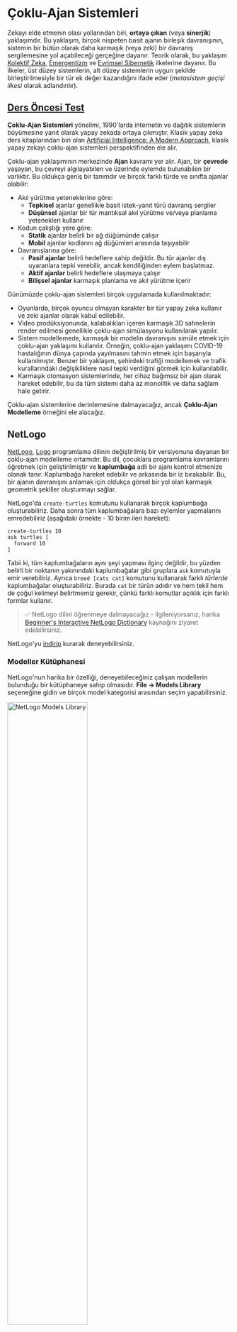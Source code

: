 <!--
CO_OP_TRANSLATOR_METADATA:
{
  "original_hash": "38a1185ae3d54b180378bbd71ae3ef16",
  "translation_date": "2025-09-23T08:37:18+00:00",
  "source_file": "lessons/6-Other/23-MultiagentSystems/README.md",
  "language_code": "tr"
}
-->
# Çoklu-Ajan Sistemleri

Zekayı elde etmenin olası yollarından biri, **ortaya çıkan** (veya **sinerjik**) yaklaşımdır. Bu yaklaşım, birçok nispeten basit ajanın birleşik davranışının, sistemin bir bütün olarak daha karmaşık (veya zeki) bir davranış sergilemesine yol açabileceği gerçeğine dayanır. Teorik olarak, bu yaklaşım [Kolektif Zeka](https://en.wikipedia.org/wiki/Collective_intelligence), [Emergentizm](https://en.wikipedia.org/wiki/Global_brain) ve [Evrimsel Sibernetik](https://en.wikipedia.org/wiki/Global_brain) ilkelerine dayanır. Bu ilkeler, üst düzey sistemlerin, alt düzey sistemlerin uygun şekilde birleştirilmesiyle bir tür ek değer kazandığını ifade eder (*metasistem geçişi ilkesi* olarak adlandırılır).

## [Ders Öncesi Test](https://ff-quizzes.netlify.app/en/ai/quiz/45)

**Çoklu-Ajan Sistemleri** yönelimi, 1990'larda internetin ve dağıtık sistemlerin büyümesine yanıt olarak yapay zekada ortaya çıkmıştır. Klasik yapay zeka ders kitaplarından biri olan [Artificial Intelligence: A Modern Approach](https://en.wikipedia.org/wiki/Artificial_Intelligence:_A_Modern_Approach), klasik yapay zekayı çoklu-ajan sistemleri perspektifinden ele alır.

Çoklu-ajan yaklaşımının merkezinde **Ajan** kavramı yer alır. Ajan, bir **çevrede** yaşayan, bu çevreyi algılayabilen ve üzerinde eylemde bulunabilen bir varlıktır. Bu oldukça geniş bir tanımdır ve birçok farklı türde ve sınıfta ajanlar olabilir:

* Akıl yürütme yeteneklerine göre:
   - **Tepkisel** ajanlar genellikle basit istek-yanıt türü davranış sergiler
   - **Düşünsel** ajanlar bir tür mantıksal akıl yürütme ve/veya planlama yetenekleri kullanır
* Kodun çalıştığı yere göre:
   - **Statik** ajanlar belirli bir ağ düğümünde çalışır
   - **Mobil** ajanlar kodlarını ağ düğümleri arasında taşıyabilir
* Davranışlarına göre:
   - **Pasif ajanlar** belirli hedeflere sahip değildir. Bu tür ajanlar dış uyaranlara tepki verebilir, ancak kendiliğinden eylem başlatmaz.
   - **Aktif ajanlar** belirli hedeflere ulaşmaya çalışır
   - **Bilişsel ajanlar** karmaşık planlama ve akıl yürütme içerir

Günümüzde çoklu-ajan sistemleri birçok uygulamada kullanılmaktadır:

* Oyunlarda, birçok oyuncu olmayan karakter bir tür yapay zeka kullanır ve zeki ajanlar olarak kabul edilebilir.
* Video prodüksiyonunda, kalabalıkları içeren karmaşık 3D sahnelerin render edilmesi genellikle çoklu-ajan simülasyonu kullanılarak yapılır.
* Sistem modellemede, karmaşık bir modelin davranışını simüle etmek için çoklu-ajan yaklaşımı kullanılır. Örneğin, çoklu-ajan yaklaşımı COVID-19 hastalığının dünya çapında yayılmasını tahmin etmek için başarıyla kullanılmıştır. Benzer bir yaklaşım, şehirdeki trafiği modellemek ve trafik kurallarındaki değişikliklere nasıl tepki verdiğini görmek için kullanılabilir.
* Karmaşık otomasyon sistemlerinde, her cihaz bağımsız bir ajan olarak hareket edebilir, bu da tüm sistemi daha az monolitik ve daha sağlam hale getirir.

Çoklu-ajan sistemlerine derinlemesine dalmayacağız, ancak **Çoklu-Ajan Modelleme** örneğini ele alacağız.

## NetLogo

[NetLogo](https://ccl.northwestern.edu/netlogo/), [Logo](https://en.wikipedia.org/wiki/Logo_(programming_language)) programlama dilinin değiştirilmiş bir versiyonuna dayanan bir çoklu-ajan modelleme ortamıdır. Bu dil, çocuklara programlama kavramlarını öğretmek için geliştirilmiştir ve **kaplumbağa** adlı bir ajanı kontrol etmenize olanak tanır. Kaplumbağa hareket edebilir ve arkasında bir iz bırakabilir. Bu, bir ajanın davranışını anlamak için oldukça görsel bir yol olan karmaşık geometrik şekiller oluşturmayı sağlar.

NetLogo'da `create-turtles` komutunu kullanarak birçok kaplumbağa oluşturabiliriz. Daha sonra tüm kaplumbağalara bazı eylemler yapmalarını emredebiliriz (aşağıdaki örnekte - 10 birim ileri hareket):

```
create-turtles 10
ask turtles [
  forward 10
]
```

Tabii ki, tüm kaplumbağaların aynı şeyi yapması ilginç değildir, bu yüzden belirli bir noktanın yakınındaki kaplumbağalar gibi gruplara `ask` komutuyla emir verebiliriz. Ayrıca `breed [cats cat]` komutunu kullanarak farklı *türlerde* kaplumbağalar oluşturabiliriz. Burada `cat` bir türün adıdır ve hem tekil hem de çoğul kelimeyi belirtmemiz gerekir, çünkü farklı komutlar açıklık için farklı formlar kullanır.

> ✅ NetLogo dilini öğrenmeye dalmayacağız - ilgileniyorsanız, harika [Beginner's Interactive NetLogo Dictionary](https://ccl.northwestern.edu/netlogo/bind/) kaynağını ziyaret edebilirsiniz.

NetLogo'yu [indirip](https://ccl.northwestern.edu/netlogo/download.shtml) kurarak deneyebilirsiniz.

### Modeller Kütüphanesi

NetLogo'nun harika bir özelliği, deneyebileceğiniz çalışan modellerin bulunduğu bir kütüphaneye sahip olmasıdır. **File &rightarrow; Models Library** seçeneğine gidin ve birçok model kategorisi arasından seçim yapabilirsiniz.

<img alt="NetLogo Models Library" src="images/NetLogo-ModelLib.png" width="60%"/>

> Dmitry Soshnikov tarafından modeller kütüphanesi ekran görüntüsü

Bir modeli açabilirsiniz, örneğin **Biology &rightarrow; Flocking**.

### Ana İlkeler

Modeli açtıktan sonra, ana NetLogo ekranına yönlendirilirsiniz. İşte sınırlı kaynaklar (ot) göz önüne alındığında kurtlar ve koyunların popülasyonunu açıklayan örnek bir model.

![NetLogo Ana Ekran](../../../../../translated_images/NetLogo-Main.32653711ec1a01b3cab22ec0b148e64193d0b979b055285bef329d5e3d6958c5.tr.png)

> Dmitry Soshnikov tarafından ekran görüntüsü

Bu ekranda şunları görebilirsiniz:

* **Arayüz** bölümü, şunları içerir:
  - Tüm ajanların yaşadığı ana alan
  - Farklı kontroller: düğmeler, kaydırıcılar vb.
  - Simülasyon parametrelerini göstermek için kullanabileceğiniz grafikler
* **Kod** sekmesi, NetLogo programını yazabileceğiniz editörü içerir

Çoğu durumda, arayüzde simülasyon durumunu başlatan bir **Setup** düğmesi ve yürütmeyi başlatan bir **Go** düğmesi bulunur. Bunlar, kodda aşağıdaki gibi görünen ilgili işleyiciler tarafından yönetilir:

```
to go [
...
]
```

NetLogo'nun dünyası şu nesnelerden oluşur:

* **Ajanlar** (kaplumbağalar), alan boyunca hareket edebilir ve bir şeyler yapabilir. Ajanlara `ask turtles [...]` sözdizimi kullanarak komut verirsiniz ve köşeli parantez içindeki kod, tüm ajanlar tarafından *kaplumbağa modunda* çalıştırılır.
* **Yamalar**, ajanların yaşadığı alanın kare bölgeleridir. Aynı yamada bulunan tüm ajanlara başvurabilir veya yama renklerini ve diğer bazı özellikleri değiştirebilirsiniz. Ayrıca `ask patches` komutuyla yamalara bir şeyler yaptırabilirsiniz.
* **Gözlemci**, dünyayı kontrol eden benzersiz bir ajandır. Tüm düğme işleyicileri *gözlemci modunda* çalıştırılır.

> ✅ Çoklu-ajan ortamının güzelliği, kaplumbağa modunda veya yama modunda çalışan kodun tüm ajanlar tarafından aynı anda paralel olarak çalıştırılmasıdır. Böylece, az miktarda kod yazarak ve bireysel bir ajanın davranışını programlayarak, simülasyon sisteminin bir bütün olarak karmaşık davranışını oluşturabilirsiniz.

### Sürü Davranışı

Çoklu-ajan davranışına bir örnek olarak **[Sürü Davranışı](https://en.wikipedia.org/wiki/Flocking_(behavior))**'nı ele alalım. Sürü davranışı, kuş sürülerinin uçuşuna çok benzeyen karmaşık bir desendir. Onları uçarken izlediğinizde, bir tür kolektif algoritmayı takip ettiklerini veya bir tür *kolektif zekaya* sahip olduklarını düşünebilirsiniz. Ancak, bu karmaşık davranış, her bireysel ajanın (bu durumda bir *kuş*) yalnızca kısa mesafedeki diğer ajanları gözlemlemesi ve üç basit kurala uymasıyla ortaya çıkar:

* **Hizalanma** - komşu ajanların ortalama yönüne doğru yönelir
* **Uyum** - komşuların ortalama konumuna doğru yönelmeye çalışır (*uzun mesafeli çekim*)
* **Ayrılma** - diğer kuşlara çok yaklaştığında uzaklaşmaya çalışır (*kısa mesafeli itme*)

Sürü davranışı örneğini çalıştırabilir ve davranışı gözlemleyebilirsiniz. Ayrıca, her kuşun ne kadar uzağı görebileceğini tanımlayan *görüş mesafesi* veya *ayrılma derecesi* gibi parametreleri ayarlayabilirsiniz. Görüş mesafesini 0'a düşürdüğünüzde, tüm kuşlar kör olur ve sürü davranışı durur. Ayrılmayı 0'a düşürdüğünüzde, tüm kuşlar düz bir çizgide toplanır.

> ✅ **Kod** sekmesine geçin ve sürü davranışının üç kuralının (hizalanma, uyum ve ayrılma) kodda nerede uygulandığını görün. Sadece görüş alanındaki ajanlara nasıl başvurduğumuza dikkat edin.

### Görülecek Diğer Modeller

Deneyebileceğiniz birkaç ilginç model daha var:

* **Art &rightarrow; Fireworks**, bir havai fişeğin bireysel ateş akışlarının kolektif davranışı olarak nasıl düşünülebileceğini gösterir.
* **Social Science &rightarrow; Traffic Basic** ve **Social Science &rightarrow; Traffic Grid**, trafik ışıklarıyla veya olmadan 1D ve 2D Grid'deki şehir trafiği modelini gösterir. Simülasyondaki her araba şu kuralları takip eder:
   - Önündeki alan boşsa - hızlan (belirli bir maksimum hıza kadar)
   - Önündeki engeli görürse - fren yap (ve bir sürücünün ne kadar uzağı görebileceğini ayarlayabilirsiniz)
* **Social Science &rightarrow; Party**, bir kokteyl partisinde insanların nasıl gruplar oluşturduğunu gösterir. Grubun mutluluğunun en hızlı artışına yol açan parametre kombinasyonunu bulabilirsiniz.

Bu örneklerden de görebileceğiniz gibi, çoklu-ajan simülasyonları, aynı veya benzer mantığı takip eden bireylerden oluşan karmaşık bir sistemin davranışını anlamanın oldukça yararlı bir yolu olabilir. Ayrıca bilgisayar oyunlarındaki [NPC'ler](https://en.wikipedia.org/wiki/NPC) gibi sanal ajanları veya 3D animasyonlu dünyalardaki ajanları kontrol etmek için kullanılabilir.

## Düşünsel Ajanlar

Yukarıda açıklanan ajanlar oldukça basittir ve çevredeki değişikliklere bir tür algoritma kullanarak tepki verir. Bu tür ajanlar **tepkisel ajanlar** olarak adlandırılır. Ancak, bazen ajanlar akıl yürütüp eylemlerini planlayabilir, bu durumda **düşünsel** olarak adlandırılırlar.

Tipik bir örnek, bir insanın tatil turu rezervasyonu yapmak için bir talimat verdiği kişisel bir ajandır. İnternette yaşayan birçok ajan olduğunu varsayalım, bu ajanlar ona yardımcı olabilir. Bu durumda, diğer ajanlarla iletişim kurarak hangi uçuşların mevcut olduğunu, farklı tarihler için otel fiyatlarını öğrenmeli ve en iyi fiyatı müzakere etmeye çalışmalıdır. Tatil planı tamamlandığında ve sahibi tarafından onaylandığında, rezervasyon işlemini gerçekleştirebilir.

Bunu yapmak için ajanların **iletişim kurması** gerekir. Başarılı iletişim için şunlara ihtiyaç duyarlar:

* [Knowledge Interchange Format](https://en.wikipedia.org/wiki/Knowledge_Interchange_Format) (KIF) ve [Knowledge Query and Manipulation Language](https://en.wikipedia.org/wiki/Knowledge_Query_and_Manipulation_Language) (KQML) gibi **bilgi alışverişi için standart diller**. Bu diller [Konuşma Eylemi teorisi](https://en.wikipedia.org/wiki/Speech_act) temel alınarak tasarlanmıştır.
* Bu diller ayrıca farklı **müzayede türlerine** dayalı **müzakere protokollerini** içermelidir.
* Aynı kavramlara başvurabilmeleri ve anlamlarını bilmeleri için **ortak bir ontoloji** kullanmaları gerekir.
* Farklı ajanların neler yapabileceğini **keşfetmek** için bir yol, yine bir tür ontolojiye dayalı olmalıdır.

Düşünsel ajanlar, tepkisel ajanlardan çok daha karmaşıktır çünkü sadece çevredeki değişikliklere tepki vermekle kalmaz, aynı zamanda *eylemleri başlatabilmelidir*. Düşünsel ajanlar için önerilen mimarilerden biri, inanç-arzu-niyet (Belief-Desire-Intention, BDI) ajanıdır:

* **İnançlar**, bir ajanın çevresi hakkındaki bilgi setini oluşturur. Bu, bir bilgi tabanı veya bir ajanın çevredeki belirli bir duruma uygulayabileceği kurallar kümesi olarak yapılandırılabilir.
* **Arzular**, bir ajanın yapmak istediği şeyleri, yani hedeflerini tanımlar. Örneğin, yukarıdaki kişisel asistan ajanın hedefi bir tur rezervasyonu yapmakken, bir otel ajanın hedefi karı maksimize etmektir.
* **Niyetler**, bir ajanın hedeflerine ulaşmak için planladığı belirli eylemlerdir. Eylemler genellikle çevreyi değiştirir ve diğer ajanlarla iletişim kurmayı sağlar.

Çoklu-ajan sistemleri oluşturmak için kullanılabilecek bazı platformlar mevcuttur, örneğin [JADE](https://jade.tilab.com/). [Bu makale](https://arxiv.org/ftp/arxiv/papers/2007/2007.08961.pdf), çoklu-ajan platformlarının bir incelemesini, çoklu-ajan sistemlerinin kısa bir tarihçesini ve farklı kullanım senaryolarını içermektedir.

## Sonuç

Çoklu-ajan sistemleri çok farklı biçimler alabilir ve birçok farklı uygulamada kullanılabilir. 
Hepsi bireysel bir ajanın daha basit davranışına odaklanır ve **sinerjik etki** sayesinde genel sistemin daha karmaşık davranışını elde eder.

## 🚀 Meydan Okuma

Bu dersi gerçek dünyaya taşıyın ve bir sorunu çözebilecek bir çoklu-ajan sistemi kavramsallaştırmayı deneyin. Örneğin, bir çoklu-ajan sistemi okul servisi güzergahını optimize etmek için ne yapmalıdır? Bir fırında nasıl çalışabilir?

## [Ders Sonrası Test](https://ff-quizzes.netlify.app/en/ai/quiz/46)

## İnceleme ve Kendi Kendine Çalışma

Bu tür sistemlerin endüstride kullanımını inceleyin. Üretim veya video oyun endüstrisi gibi bir alan seçin ve çoklu-ajan sistemlerinin benzersiz sorunları nasıl çözebileceğini keşfedin.

## [NetLogo Ödevi](assignment.md)

---

